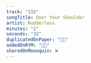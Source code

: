 ```yaml
---
track: "115"
songTitle: Over Your Shoulder
artist: Rudderless
minutes: "2"
seconds: "32"
duplicatedOnPaper: "👍🏻"
addedOnRYM: "👍🏻"
sharedOnMonoquin: ❌
---
```

